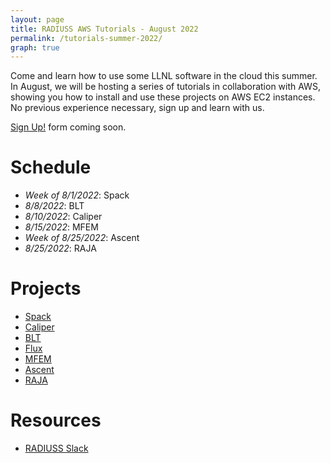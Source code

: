 ```yaml
---
layout: page
title: RADIUSS AWS Tutorials - August 2022
permalink: /tutorials-summer-2022/
graph: true
---
```


Come and learn how to use some LLNL software in the cloud this summer. In August, we will be hosting a series of tutorials in collaboration with AWS, showing you how to install and use these projects on AWS EC2 instances. No previous experience necessary, sign up and learn with us.

[Sign Up!](#) form coming soon.

# Schedule

- _Week of 8/1/2022_: Spack
- _8/8/2022_: BLT 
- _8/10/2022_: Caliper
- _8/15/2022_: MFEM
- _Week of 8/25/2022_: Ascent
- _8/25/2022_: RAJA

# Projects

- [Spack](https://github.com/spack/spack)
- [Caliper](https://github.com/LLNL/Caliper)
- [BLT](https://github.com/LLNL/blt)
- [Flux](https://github.com/LLNL/Caliper)
- [MFEM](https://github.com/mfem/mfem)
- [Ascent](https://github.com/alpine-dav/ascent)
- [RAJA](https://github.com/LLNL/RAJA)

# Resources

- [RADIUSS Slack](https://radiuss-llnl.slack.com)